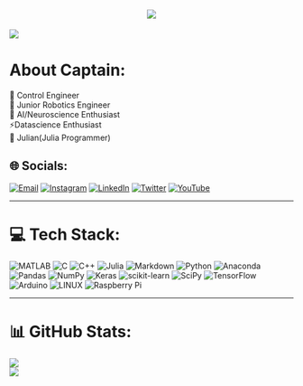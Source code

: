 <h1 align="center">
  <a href="https://git.io/typing-svg">
    <img src="https://readme-typing-svg.herokuapp.com/?lines=▶▶+Hello!+👋+I'm+Banaan+(aka Captain!)◀&center=true&size=25">
  </a>
</h1>


[![](https://visitcount.itsvg.in/api?id=BanaanKiamanesh&icon=0&color=0)](https://visitcount.itsvg.in)

# **About Captain:**
🚀 Control Engineer<br>🤖 Junior Robotics Engineer <br>🧠 AI/Neuroscience Enthusiast <br>⚡Datascience Enthusiast <br>🔭 Julian(Julia Programmer)<br>


## 🌐 Socials:
[![Email](https://img.shields.io/badge/Email-kiamaneshbanaan%40gmail.com-blue)](mailto:kiamaneshbanaan@gmail.com) [![Instagram](https://img.shields.io/badge/Instagram-%23E4405F.svg?logo=Instagram&logoColor=white)](https://instagram.com/banaankiamanesh) [![LinkedIn](https://img.shields.io/badge/LinkedIn-%230077B5.svg?logo=linkedin&logoColor=white)](https://linkedin.com/in/banaankiamanesh) [![Twitter](https://img.shields.io/badge/Twitter-%231DA1F2.svg?logo=Twitter&logoColor=white)](https://twitter.com/kiamaban) [![YouTube](https://img.shields.io/badge/YouTube-%23FF0000.svg?logo=YouTube&logoColor=white)](https://youtube.com/@banaankiamanesh) 

---

# 💻 Tech Stack:

![MATLAB](https://img.shields.io/badge/MATLAB-0076A8?style=for-the-badge&logo=mathworks&logoColor=white) ![C](https://img.shields.io/badge/c-%2300599C.svg?style=for-the-badge&logo=c&logoColor=white) ![C++](https://img.shields.io/badge/c++-%2300599C.svg?style=for-the-badge&logo=c%2B%2B&logoColor=white) ![Julia](https://img.shields.io/badge/-Julia-9558B2?style=for-the-badge&logo=julia&logoColor=white) ![Markdown](https://img.shields.io/badge/markdown-%23000000.svg?style=for-the-badge&logo=markdown&logoColor=white) ![Python](https://img.shields.io/badge/python-3670A0?style=for-the-badge&logo=python&logoColor=ffdd54) ![Anaconda](https://img.shields.io/badge/Anaconda-%2344A833.svg?style=for-the-badge&logo=anaconda&logoColor=white) ![Pandas](https://img.shields.io/badge/pandas-%23150458.svg?style=for-the-badge&logo=pandas&logoColor=white) ![NumPy](https://img.shields.io/badge/numpy-%23013243.svg?style=for-the-badge&logo=numpy&logoColor=white) ![Keras](https://img.shields.io/badge/Keras-%23D00000.svg?style=for-the-badge&logo=Keras&logoColor=white) ![scikit-learn](https://img.shields.io/badge/scikit--learn-%23F7931E.svg?style=for-the-badge&logo=scikit-learn&logoColor=white) ![SciPy](https://img.shields.io/badge/SciPy-%230C55A5.svg?style=for-the-badge&logo=scipy&logoColor=%white) ![TensorFlow](https://img.shields.io/badge/TensorFlow-%23FF6F00.svg?style=for-the-badge&logo=TensorFlow&logoColor=white) ![Arduino](https://img.shields.io/badge/-Arduino-00979D?style=for-the-badge&logo=Arduino&logoColor=white) ![LINUX](https://img.shields.io/badge/Linux-FCC624?style=for-the-badge&logo=linux&logoColor=black) ![Raspberry Pi](https://img.shields.io/badge/-RaspberryPi-C51A4A?style=for-the-badge&logo=Raspberry-Pi)

---

# 📊 GitHub Stats:

![](https://github-readme-streak-stats.herokuapp.com/?user=BanaanKiamanesh&theme=dark&hide_border=false)<br/>
![](https://github-readme-stats.vercel.app/api/top-langs/?username=BanaanKiamanesh&theme=dark&hide_border=false&include_all_commits=true&count_private=true&layout=compact)
